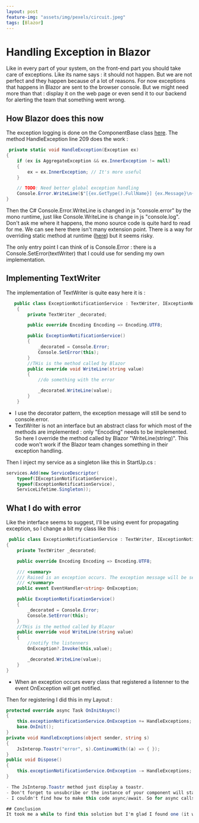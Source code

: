 ```yaml
---
layout: post
feature-img: "assets/img/pexels/circuit.jpeg"
tags: [Blazor]
---
```

# Handling Exception in Blazor
Like in every part of your system, on the front-end part you should take care of exceptions. Like its name says : it should not happen. But we are not perfect and they happen because of a lot of reasons. For now exceptions that happens in Blazor are sent to the browser console. But we might need more than that : display it on the web page or even send it to our backend for alerting the team that something went wrong.

## How Blazor does this now
The exception logging is done on the ComponentBase class [here](https://github.com/aspnet/AspNetCore/blob/master/src/Components/src/Microsoft.AspNetCore.Components/ComponentBase.cs). The method HandleException line 209 does the work :

```cs
 private static void HandleException(Exception ex)
{
    if (ex is AggregateException && ex.InnerException != null)
    {
        ex = ex.InnerException; // It's more useful
    }

    // TODO: Need better global exception handling
    Console.Error.WriteLine($"[{ex.GetType().FullName}] {ex.Message}\n{ex.StackTrace}");
}
```
Then the C# Console.Error.WriteLine is changed in js "console.error" by the mono runtime, just like Console.WriteLine is change in js "console.log". Don't ask me where it happens, the mono source code is quite hard to read for me.
We can see here there isn't many extension point. There is a way for overriding static method at runtime ([here](https://stackoverflow.com/questions/7299097/dynamically-replace-the-contents-of-a-c-sharp-method)) but it seems risky. 

The only entry point I can think of is Console.Error : there is a Console.SetError(textWriter) that I could use for sending my own implementation.

## Implementing TextWriter

The implementation of TextWriter is quite easy here it is :

```cs
   public class ExceptionNotificationService : TextWriter, IExceptionNotificationService
    {
        private TextWriter _decorated;

        public override Encoding Encoding => Encoding.UTF8;

        public ExceptionNotificationService()
        {
            _decorated = Console.Error;
            Console.SetError(this);
        }
        //THis is the method called by Blazor
        public override void WriteLine(string value)
        {
            //do something with the error

            _decorated.WriteLine(value);
        }
    }
```

- I use the decorator pattern, the exception message will still be send to console.error.
- TextWriter is not an interface but an abstract class for which most of the methods are implemented : only "Encoding" needs to be implemented. So here I override the method called by Blazor "WriteLine(string)". This code won't work if the Blazor team changes something in their exception handling.

Then I inject my service as a singleton like this in StartUp.cs :

```cs
services.Add(new ServiceDescriptor(
    typeof(IExceptionNotificationService),
    typeof(ExceptionNotificationService),
    ServiceLifetime.Singleton));
```

## What I do with error
Like the interface seems to suggest, I'll be using event for propagating exception, so I change a bit my class like this :

```cs
 public class ExceptionNotificationService : TextWriter, IExceptionNotificationService
{
    private TextWriter _decorated;

    public override Encoding Encoding => Encoding.UTF8;

    /// <summary>
    /// Raised is an exception occurs. The exception message will be send to the listeners
    /// </summary>
    public event EventHandler<string> OnException;

    public ExceptionNotificationService()
    {
        _decorated = Console.Error;
        Console.SetError(this);
    }
    //THis is the method called by Blazor
    public override void WriteLine(string value)
    {
        //notify the listenners
        OnException?.Invoke(this,value);

        _decorated.WriteLine(value);
    }
}
```

- When an exception occurs every class that registered a listenner to the event OnException will get notified.

Then for registering I did this in my Layout :

```cs
protected override async Task OnInitAsync()
{
    this.exceptionNotificationService.OnException += HandleExceptions;
    base.OnInit();
}
private void HandleExceptions(object sender, string s)
{
    JsInterop.Toastr("error", s).ContinueWith((a) => { });
}
public void Dispose()
{
    this.exceptionNotificationService.OnException -= HandleExceptions;
}

- The JsInterop.Toastr method just display a toastr.
- Don't forget to unsubcribe or the instance of your component will stay around for ever
- I couldn't find how to make this code async/await. So for async calls I had to add an empty ContinueWith as Wait() does not work on mono.

## Conclusion
It took me a while to find this solution but I'm glad I found one (it was on my blog post to-write list). This solution has many drawbacks : it depends on implementation detail, it does handle loop and async well and it just send a text instead of the full exception object. But it works and helped me understand a bit better how Blazor and mono wasm work.